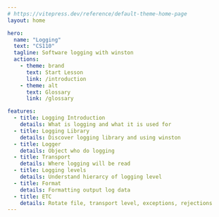 ```yaml
---
# https://vitepress.dev/reference/default-theme-home-page
layout: home

hero:
  name: "Logging"
  text: "CS110"
  tagline: Software logging with winston
  actions:
    - theme: brand
      text: Start Lesson
      link: /introduction
    - theme: alt
      text: Glossary
      link: /glossary

features:
  - title: Logging Introduction
    details: What is logging and what it is used for
  - title: Logging Library
    details: Discover logging library and using winston
  - title: Logger
    details: Object who do logging
  - title: Transport
    details: Where logging will be read
  - title: Logging levels
    details: Understand hierarcy of logging level
  - title: Format
    details: Formatting output log data
  - title: ETC
    details: Rotate file, transport level, exceptions, rejections
---
```

